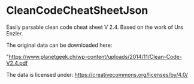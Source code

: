 # CleanCodeCheatSheetJson
Easily parsable clean code cheat sheet V 2.4. Based on the work of Urs Enzler.

The original data can be downloaded here:

"https://www.planetgeek.ch/wp-content/uploads/2014/11/Clean-Code-V2.4.pdf

The data is licensed under: https://creativecommons.org/licenses/by/4.0/
